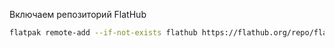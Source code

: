 Включаем репозиторий FlatHub
```sh
flatpak remote-add --if-not-exists flathub https://flathub.org/repo/flathub.flatpakrepo
```
